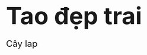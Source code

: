 <!DOCTYPE html>
<html lang="vi">
<head>
  <meta charset="UTF-8">
  <style>
    html, body {
      height: 100%;
      margin: 0;
    }

    body {      
      background: 
        linear-gradient(rgba(0,0,0,0.4), rgba(0,0,0,0.4)),
        url("https://scontent.fsgn22-1.fna.fbcdn.net/v/t39.30808-6/535370211_1269680381621979_8931642876534489882_n.jpg?_nc_cat=109&ccb=1-7&_nc_sid=cc71e4&_nc_eui2=AeEuMQtqIBcbfdEGpaCUMQZqkrS4MyTlJ5iStLgzJOUnmBEco4_8b36bH96ZprqVwCpk3j3OnYz92OYz99GjLl8L&_nc_ohc=QuY6tnRTZooQ7kNvwH9eR0Z&_nc_oc=Adl7DXUKXDp2wSLU72xqk1vCXNukQ_Xb8CkZ2UFtFuu8zAYKU4n3gciDzGeQnXlCRb0&_nc_zt=23&_nc_ht=scontent.fsgn22-1.fna&_nc_gid=U3cjrDeFwinJIH5T0LoD9A&oh=00_AfYBot4y4WCbTziJfU9w-sBROJUs_B0Yg47AiF86nxajmA&oe=68D24564")
        no-repeat center center fixed;
      background-size: contain;
      display: flex;
      justify-content: center;
      align-items: center;
      color: #fff;
      font-family: "Segoe UI", Arial, sans-serif;
      text-shadow: 0 2px 5px rgba(0,0,0,0.7);
    }

    .content {
      text-align: center;
    }

    h1 {
      font-size: 4rem;
      margin-bottom: 1rem;
    }

    p {
      font-size: 1.5rem;
    }
  </style>
</head>
<body>
    <h1>Tao đẹp trai</h1>
    <p>Cây lap</p>
  </div>
</body>
</html>
